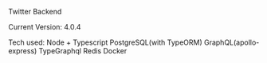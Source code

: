 Twitter Backend

Current Version: 4.0.4

Tech used:
Node + Typescript
PostgreSQL(with TypeORM)
GraphQL(apollo-express)
TypeGraphql
Redis
Docker

